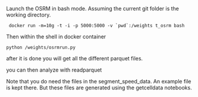 Launch the OSRM in bash mode. Assuming the current git folder is the working directory.

```
 docker run -m=10g -t -i -p 5000:5000 -v `pwd`:/weights t_osrm bash
```

Then within the shell in docker container

```
python /weights/osrmrun.py
```

after it is done you will get all the different parquet files.

you can then analyze with readparquet

Note that you do need the files in the segment_speed_data. An example file is kept there. But these files are generated using the getcelldata notebooks.


